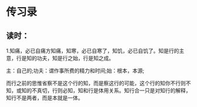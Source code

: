 # 传习录






## 读时：

1.知痛，必已自痛方知痛，知寒，必已自寒了，知饥，必已自饥了。知是行的主意，行是知的功夫，知是行之始，行是知之成。

主：自己的;功夫：谓作事所费的精力和时间;始：根本，本源;

而行之前的思惟省察不是这个行的知，而是察这行的可能，这个行的知你不行则不知，或知的不真切，行则必知，知和行是体用关系。知行合一只是对知行的解释，知行不是两者，而是本就是一体。

